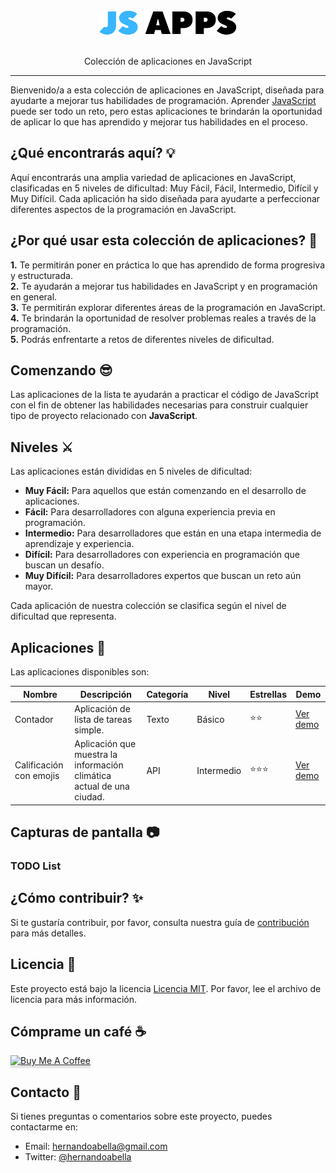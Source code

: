 <div align="center"><img src="/public/logo.png"></div>
<br>
<p align="center">Colección de aplicaciones en JavaScript </p>

<hr>

Bienvenido/a a esta colección de aplicaciones en JavaScript, diseñada para ayudarte a mejorar tus habilidades de programación. Aprender [JavaScript](https://developer.mozilla.org/es/docs/Web/JavaScript) puede ser todo un reto, pero estas aplicaciones te brindarán la oportunidad de aplicar lo que has aprendido y mejorar tus habilidades en el proceso.

## ¿Qué encontrarás aquí? 💡

Aquí encontrarás una amplia variedad de aplicaciones en JavaScript, clasificadas en 5 niveles de dificultad: Muy Fácil, Fácil, Intermedio, Difícil y Muy Difícil. Cada aplicación ha sido diseñada para ayudarte a perfeccionar diferentes aspectos de la programación en JavaScript.

## ¿Por qué usar esta colección de aplicaciones? 🤔

**1.** Te permitirán poner en práctica lo que has aprendido de forma progresiva y estructurada.<br>
**2.** Te ayudarán a mejorar tus habilidades en JavaScript y en programación en general.<br>
**3.** Te permitirán explorar diferentes áreas de la programación en JavaScript.<br>
**4.** Te brindarán la oportunidad de resolver problemas reales a través de la programación.<br>
**5.** Podrás enfrentarte a retos de diferentes niveles de dificultad.

## Comenzando 😎

Las aplicaciones de la lista te ayudarán a practicar el código de JavaScript con el fin de obtener las habilidades necesarias para construir cualquier tipo de proyecto relacionado con **JavaScript**.

## Niveles ⚔️

Las aplicaciones están divididas en 5 niveles de dificultad:

- **Muy Fácil:** Para aquellos que están comenzando en el desarrollo de aplicaciones.
- **Fácil:** Para desarrolladores con alguna experiencia previa en programación.
- **Intermedio:** Para desarrolladores que están en una etapa intermedia de aprendizaje y experiencia.
- **Difícil:** Para desarrolladores con experiencia en programación que buscan un desafío.
- **Muy Difícil:** Para desarrolladores expertos que buscan un reto aún mayor.

Cada aplicación de nuestra colección se clasifica según el nivel de dificultad que representa.

## Aplicaciones 📱

Las aplicaciones disponibles son:

| Nombre                       | Descripción                                                           | Categoría | Nivel      | Estrellas  | Demo                                     |
| ---------------------------- | --------------------------------------------------------------------- | --------- | ---------- | ---------- | ---------------------------------------- |
| Contador                     | Aplicación de lista de tareas simple.                                 | Texto     | Básico     | ⭐⭐       | [Ver demo](https://todolist-demo.com)    |
| Calificación con emojis      | Aplicación que muestra la información climática actual de una ciudad. | API       | Intermedio | ⭐⭐⭐     | [Ver demo](https://weatherapp-demo.com)  |

## Capturas de pantalla 📷

### TODO List


## ¿Cómo contribuir? ✨

Si te gustaría contribuir, por favor, consulta nuestra guía de [contribución](./CONTRIBUTING.md) para más detalles.

## Licencia 📜

Este proyecto está bajo la licencia [Licencia MIT](./LICENSE.md). Por favor, lee el archivo de licencia para más información.

## Cómprame un café ☕

<a href="https://www.buymeacoffee.com/hernandoabella" target="_blank"><img src="https://www.buymeacoffee.com/assets/img/custom_images/orange_img.png" alt="Buy Me A Coffee" style="height: 41px !important;width: 174px !important;box-shadow: 0px 3px 2px 0px rgba(190, 190, 190, 0.5) !important;-webkit-box-shadow: 0px 3px 2px 0px rgba(190, 190, 190, 0.5) !important;" ></a>

## Contacto 📩

Si tienes preguntas o comentarios sobre este proyecto, puedes contactarme en:

- Email: hernandoabella@gmail.com
- Twitter: [@hernandoabella](https://twitter.com/hernandoabella)
